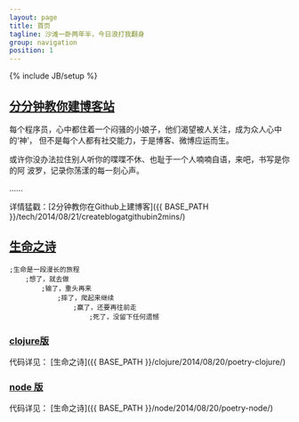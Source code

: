 ```yaml
---
layout: page
title: 首页
tagline: 沙滩一卧两年半，今日浪打我翻身
group: navigation
position: 1
---
```

{% include JB/setup %}


## [分分钟教你建博客站](#createblogongithubin2mins) ##

每个程序员，心中都住着一个闷骚的小娘子，他们渴望被人关注，成为众人心中的‘神’，
但不是每个人都有社交能力，于是博客、微博应运而生。

或许你没办法拉住别人听你的喋喋不休、也耻于一个人喃喃自语，来吧，书写是你的阿
波罗，记录你荡漾的每一刻心声。

......

详情猛戳：[2分钟教你在Github上建博客]({{ BASE_PATH }}/tech/2014/08/21/createblogatgithubin2mins/)


## [生命之诗](#poetry-life) ##

    ;生命是一段漫长的旅程  
        ;想了，就去做  
            ;输了，重头再来  
                ;摔了，爬起来继续  
                    ;赢了，还要再往前走  
                        ;死了，没留下任何遗憾  

### [clojure版](#poetry-life-clojure) ###

代码详见： [生命之诗]({{ BASE_PATH }}/clojure/2014/08/20/poetry-clojure/)

### [node 版](#poetry-life-node) ###

代码详见： [生命之诗]({{ BASE_PATH }}/node/2014/08/20/poetry-node/)
